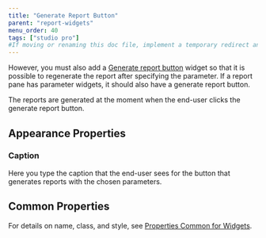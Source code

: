 ```yaml
---
title: "Generate Report Button"
parent: "report-widgets"
menu_order: 40
tags: ["studio pro"]
#If moving or renaming this doc file, implement a temporary redirect and let the respective team know they should update the URL in the product. See Mapping to Products for more details.
---
```


 However, you must also add a [Generate report button](report-button) widget so that it is possible to regenerate the report after specifying the parameter.
If a report pane has parameter widgets, it should also have a generate report button.

The reports are generated at the moment when the end-user clicks the generate report button.

## Appearance Properties

### Caption

Here you type the caption that the end-user sees for the button that generates reports with the chosen parameters.

## Common Properties

For details on name, class, and style, see [Properties Common for Widgets](common-widget-properties).
